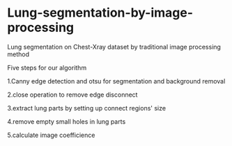 # Lung-segmentation-by-image-processing 
Lung segmentation on Chest-Xray dataset by traditional image processing method

Five steps for our algorithm

1.Canny edge detection and otsu for segmentation and background removal

2.close operation to remove edge disconnect

3.extract lung parts by setting up connect regions' size

4.remove empty small holes in lung parts

5.calculate image coefficience


